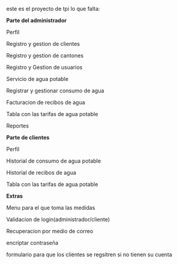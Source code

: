 este es el proyecto de tpi
lo que falta:

**Parte del administrador**

 Perfil
 
 Registro y gestion de clientes
 
 Registro y gestion de cantones
 
 Registro y Gestion de usuarios


 Servicio de agua potable
 
 Registrar y gestionar consumo de agua
 
 Facturacion de recibos de agua
 
 Tabla con las tarifas de agua potable

 Reportes
 
 
 **Parte de clientes**
 
 Perfil
 
 Historial de consumo de agua potable
 
 Historial de recibos de agua
 
 Tabla con las tarifas de agua potable

 
 **Extras**
 
 Menu para el que toma las medidas
 
 Validacion de login(administrador/cliente)

Recuperacion por medio de correo

encriptar contraseña

formulario para que los clientes se regsitren si no tienen su cuenta
